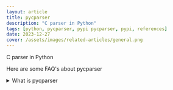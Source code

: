 ```yaml
---
layout: article
title: pycparser
description: "C parser in Python"
tags: [python, pycparser, pypi pycparser, pypi, references]
date: 2023-12-27
cover: /assets/images/related-articles/general.png
---
```


C parser in Python

Here are some FAQ's about pycparser
<details>
<summary>What is pycparser</summary>
C parser in Python
</details>
